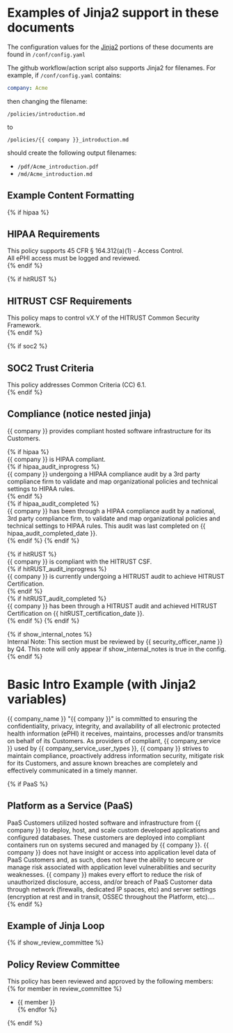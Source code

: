# Examples of Jinja2 support in these documents

The configuration values for the [Jinja2](https://jinja.palletsprojects.com/en/stable/) portions of these documents are found in `/conf/config.yaml`

The github workflow/action script also supports Jinja2 for filenames. For example, if `/conf/config.yaml` contains:  
```yaml
company: Acme
```
then changing the filename:

   `/policies/introduction.md` 

to 

  `/policies/{{ company }}_introduction.md` 

should create the following output filenames:

* `/pdf/Acme_introduction.pdf`
* `/md/Acme_introduction.md`

## Example Content Formatting

{% if hipaa %}
## HIPAA Requirements
This policy supports 45 CFR § 164.312(a)(1) \- Access Control.  
All ePHI access must be logged and reviewed.  
{% endif %}  

{% if hitRUST %}
## HITRUST CSF Requirements
This policy maps to control vX.Y of the HITRUST Common Security Framework.  
{% endif %}  

{% if soc2 %}
## SOC2 Trust Criteria
This policy addresses Common Criteria (CC) 6.1.  
{% endif %}

## Compliance (notice nested jinja)
{{ company }} provides compliant hosted software infrastructure for its Customers.  

{% if hipaa %}  
{{ company }} is HIPAA compliant.  
{% if hipaa_audit_inprogress %}  
{{ company }} undergoing a HIPAA compliance audit by a 3rd party compliance firm to validate and map organizational policies and technical settings to HIPAA rules.  
{% endif %}  
{% if hipaa_audit_completed %}   
{{ company }} has been through a HIPAA compliance audit by a national, 3rd party compliance firm, to validate and map organizational policies and technical settings to HIPAA rules. This audit was last completed on {{ hipaa_audit_completed_date }}.  
{% endif %}
{% endif %}  

{% if hitRUST %}  
{{ company }} is compliant with the HITRUST CSF.  
{% if hitRUST_audit_inprogress %}  
{{ company }} is currently undergoing a HITRUST audit to achieve HITRUST Certification.  
{% endif %}  
{% if hitRUST_audit_completed %}  
{{ company }} has been through a HITRUST audit and achieved HITRUST Certification on {{ hitRUST_certification_date }}.  
{% endif %}
{% endif %}  

{% if show_internal_notes %}  
Internal Note: This section must be reviewed by {{ security_officer_name }}  
by Q4. This note will only appear if show_internal_notes is true in the config.  
{% endif %}

# **Basic Intro Example (with Jinja2 variables)**
{{ company_name }} "{{ company }}" is committed to ensuring the confidentiality, privacy, integrity, and availability of all electronic protected health information (ePHI) it receives, maintains, processes and/or transmits on behalf of its Customers. As providers of compliant, {{ company_service }} used by {{ company_service_user_types }}, {{ company }} strives to maintain compliance, proactively address information security, mitigate risk for its Customers, and assure known breaches are completely and effectively communicated in a timely manner. 

{% if PaaS %}
## **Platform as a Service (PaaS)**
PaaS Customers utilized hosted software and infrastructure from {{ company }} to deploy, host, and scale custom developed applications and configured databases. These customers are deployed into compliant containers run on systems secured and managed by {{ company }}. {{ company }} does not have insight or access into application level data of PaaS Customers and, as such, does not have the ability to secure or manage risk associated with application level vulnerabilities and security weaknesses. {{ company }} makes every effort to reduce the risk of unauthorized disclosure, access, and/or breach of PaaS Customer data through network (firewalls, dedicated IP spaces, etc) and server settings (encryption at rest and in transit, OSSEC throughout the Platform, etc)....  
{% endif %}

## Example of Jinja Loop

{% if show\_review\_committee %}

## Policy Review Committee
This policy has been reviewed and approved by the following members:  
{% for member in review_committee %}

* {{ member }}  
  {% endfor %}

{% endif %}